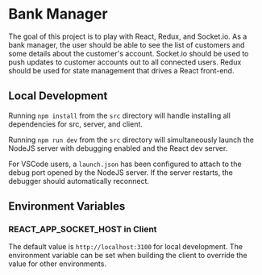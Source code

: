 # Bank Manager

The goal of this project is to play with React, Redux, and Socket.io. As a bank manager, the user should be able to see the list of customers and some details about the customer's account. Socket.io should be used to push updates to customer accounts out to all connected users. Redux should be used for state management that drives a React front-end.

## Local Development

Running `npm install` from the `src` directory will handle installing all dependencies for src, server, and client.

Running `npm run dev` from the `src` directory will simultaneously launch the NodeJS server with debugging enabled and the React dev server.

For VSCode users, a `launch.json` has been configured to attach to the debug port opened by the NodeJS server. If the server restarts, the debugger should automatically reconnect.

## Environment Variables

### REACT_APP_SOCKET_HOST in Client

The default value is `http://localhost:3100` for local development. The environment variable can be set when building the client to override the value for other environments.
